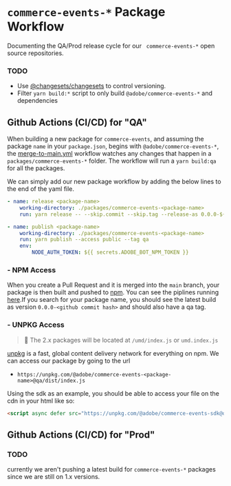 # `commerce-events-*` Package Workflow

Documenting the QA/Prod release cycle for our ` commerce-events-*` open source repositories.

### TODO

-   Use [@changesets/changesets](https://github.com/changesets/changesets) to control versioning.
-   Filter `yarn build:*` script to only build `@adobe/commerce-events-*` and dependencies

## Github Actions (CI/CD) for "QA"

When building a new package for `commerce-events`, and assuming the package `name` in your `package.json`, begins with `@adobe/commerce-events-*`, the [merge-to-main.yml](./workflows/merge-to-main.yml#7) workflow watches any changes that happen in a `packages/commerce-events-*` folder. The workflow will run a `yarn build:qa` for all the packages.

We can simply add our new package workflow by adding the below lines to the end of the yaml file.

```yml
- name: release <package-name>
    working-directory: ./packages/commerce-events-<package-name>
    run: yarn release -- --skip.commit --skip.tag --release-as 0.0.0-${{ github.sha }}

- name: publish <package-name>
    working-directory: ./packages/commerce-events-<package-name>
    run: yarn publish --access public --tag qa
    env:
        NODE_AUTH_TOKEN: ${{ secrets.ADOBE_BOT_NPM_TOKEN }}
```

### - NPM Access

When you create a Pull Request and it is merged into the `main` branch, your package is then built and pushed to [npm](npmjs.com). You can see the piplines running [here]().If you search for your package name, you should see the latest build as version `0.0.0-<github commit hash>` and should also have a qa tag.

### - UNPKG Access

> :memo: The 2.x packages will be located at `/umd/index.js` or `umd.index.js`

[unpkg](https://unpkg.com/) is a fast, global content delivery network for everything on npm. We can access our package by going to the url

-   `https://unpkg.com/@adobe/commerce-events-<package-name>@qa/dist/index.js`

Using the sdk as an example, you should be able to access your file on the cdn in your html like so:

```html
<script async defer src="https://unpkg.com/@adobe/commerce-events-sdk@qa/dist/index.js"></script>
```

## Github Actions (CI/CD) for "Prod"

### TODO

currently we aren't pushing a latest build for `commerce-events-*` packages since we are still on 1.x versions.
